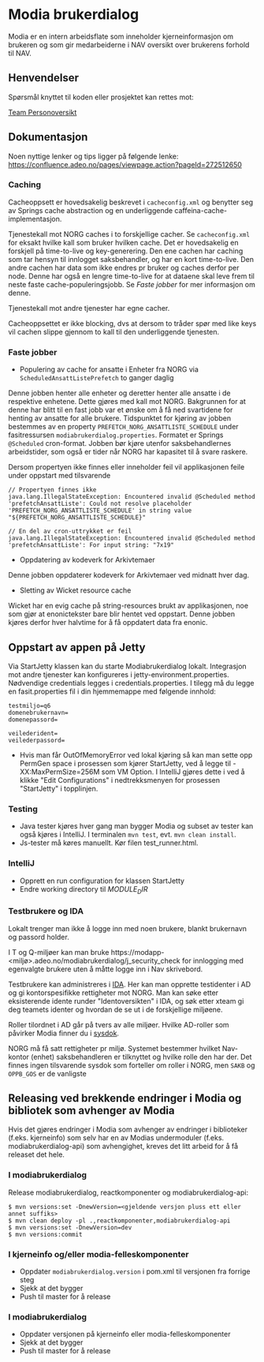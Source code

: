 # Modia brukerdialog

Modia er en intern arbeidsflate som inneholder kjerneinformasjon om brukeren og som gir medarbeiderne i NAV oversikt over brukerens forhold til NAV.

## Henvendelser

Spørsmål knyttet til koden eller prosjektet kan rettes mot:

[Team Personoversikt](https://github.com/navikt/info-team-personoversikt)

## Dokumentasjon

Noen nyttige lenker og tips ligger på følgende lenke: https://confluence.adeo.no/pages/viewpage.action?pageId=272512650

### Caching

Cacheoppsett er hovedsakelig beskrevet i `cacheconfig.xml` og benytter seg av Springs cache abstraction og en underliggende caffeina-cache-implementasjon.

Tjenestekall mot NORG caches i to forskjellige cacher. Se `cacheconfig.xml` for eksakt hvilke kall som bruker hvilken cache.
Det er hovedsakelig en forskjell på time-to-live og key-generering. Den ene cachen har caching som tar hensyn til innlogget saksbehandler, og har en kort time-to-live.
Den andre cachen har data som ikke endres pr bruker og caches derfor per node. Denne har også en lengre time-to-live for at dataene skal leve frem til neste faste
cache-populeringsjobb. Se *Faste jobber* for mer informasjon om denne.

Tjenestekall mot andre tjenester har egne cacher.

Cacheoppsettet er ikke blocking, dvs at dersom to tråder spør med like keys vil cachen slippe gjennom to kall til den underliggende tjenesten.

### Faste jobber

* Populering av cache for ansatte i Enheter fra NORG via `ScheduledAnsattListePrefetch` to ganger daglig

Denne jobben henter alle enheter og deretter henter alle ansatte i de respektive enhetene. Dette gjøres med kall mot NORG.
Bakgrunnen for at denne har blitt til en fast jobb var et ønske om å få ned svartidene for henting av ansatte for alle brukere.
Tidspunktet for kjøring av jobben bestemmes av en property `PREFETCH_NORG_ANSATTLISTE_SCHEDULE` under fasitressursen `modiabrukerdialog.properties`. Formatet er Springs `@Scheduled`
cron-format. Jobben bør kjøre utenfor saksbehandlernes arbeidstider, som også er tider når NORG har kapasitet til å svare raskere.

Dersom propertyen ikke finnes eller inneholder feil vil applikasjonen feile under oppstart med tilsvarende

    // Propertyen finnes ikke
    java.lang.IllegalStateException: Encountered invalid @Scheduled method 'prefetchAnsattListe': Could not resolve placeholder 'PREFETCH_NORG_ANSATTLISTE_SCHEDULE' in string value "${PREFETCH_NORG_ANSATTLISTE_SCHEDULE}"

    // En del av cron-uttrykket er feil
    java.lang.IllegalStateException: Encountered invalid @Scheduled method 'prefetchAnsattListe': For input string: "7x19"

* Oppdatering av kodeverk for Arkivtemaer

Denne jobben oppdaterer kodeverk for Arkivtemaer ved midnatt hver dag.

* Sletting av Wicket resource cache

Wicket har en evig cache på string-resources brukt av applikasjonen, noe som gjør at enonictekster bare blir hentet ved oppstart.
Denne jobben kjøres derfor hver halvtime for å få oppdatert data fra enonic.


## Oppstart av appen på Jetty
Via StartJetty klassen kan du starte Modiabrukerdialog lokalt. Integrasjon mot andre tjenester kan konfigureres i jetty-environment.properties.
Nødvendige credentials legges i credentials.properties.
I tilegg må du legge en fasit.properties fil i din hjemmemappe med følgende innhold:
```
testmiljo=q6
domenebrukernavn=
domenepassord=

veilederident=
veilederpassord=
```
- Hvis man får OutOfMemoryError ved lokal kjøring så kan man sette opp PermGen space i prosessen som kjører StartJetty,
ved å legge til -XX:MaxPermSize=256M som VM Option.
I IntelliJ gjøres dette i ved å klikke "Edit Configurations" i nedtrekksmenyen for prosessen "StartJetty" i topplinjen.

### Testing
- Java tester kjøres hver gang man bygger Modia og subset av tester kan også kjøres i IntelliJ. I terminalen `mvn test`, evt. `mvn clean install`.
- Js-tester må køres manuellt. Kør filen test_runner.html.

### IntelliJ

- Opprett en run configuration for klassen StartJetty
- Endre working directory til $MODULE_DIR$

### Testbrukere og IDA

Lokalt trenger man ikke å logge inn med noen brukere, blankt brukernavn og passord holder. 

I T og Q-miljøer kan man bruke https://modapp-<miljø>.adeo.no/modiabrukerdialog/j_security_check for innlogging med egenvalgte brukere uten å måtte logge inn i Nav skrivebord. 

Testbrukere kan administreres i [IDA](http://ida.adeo.no/). Her kan man opprette testidenter i AD og gi kontorspesifikke rettigheter mot NORG. 
Man kan søke etter eksisterende idente runder "Identoversikten" i IDA, og søk etter xteam gi deg teamets identer og hvordan de se ut i de forskjellige miljøene.

Roller tilordnet i AD går på tvers av alle miljøer. Hvilke AD-roller som påvirker Modia finner du i [sysdok](http://confluence.adeo.no/display/EAF/Modiabrukerdialog+-+Tilgangskontroll#Modiabrukerdialog-Tilgangskontroll-Prosesserogroller).

NORG må få satt rettigheter pr miljø. Systemet bestemmer hvilket Nav-kontor (enhet) saksbehandleren er tilknyttet og hvilke rolle den har der. 
Det finnes ingen tilsvarende sysdok som forteller om roller i NORG, men `SAKB` og `OPPB_GOS` er de vanligste   

## Releasing ved brekkende endringer i Modia og bibliotek som avhenger av Modia

Hvis det gjøres endringer i Modia som avhenger av endringer i
biblioteker (f.eks. kjerneinfo) som selv har en av Modias undermoduler
(f.eks. modiabrukerdialog-api) som avhengighet, kreves det
litt arbeid for å få releaset det hele.

### I modiabrukerdialog

Release modiabrukerdialog, reactkomponenter og modiabrukerdialog-api:

```console
$ mvn versions:set -DnewVersion=<gjeldende versjon pluss ett eller annet suffiks>
$ mvn clean deploy -pl .,reactkomponenter,modiabrukerdialog-api
$ mvn versions:set -DnewVersion=dev
$ mvn versions:commit
```

### I kjerneinfo og/eller modia-felleskomponenter

- Oppdater `modiabrukerdialog.version` i pom.xml til versjonen fra forrige steg
- Sjekk at det bygger
- Push til master for å release

### I modiabrukerdialog

- Oppdater versjonen på kjerneinfo eller modia-felleskomponenter
- Sjekk at det bygger
- Push til master for å release
